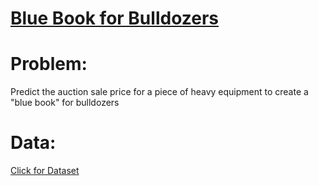 # [**Blue Book for Bulldozers**](https://www.kaggle.com/c/bluebook-for-bulldozers/overview)



# Problem:
Predict the auction sale price for a piece of heavy equipment to create a "blue book" for bulldozers

# Data:
[Click for Dataset](https://www.kaggle.com/c/bluebook-for-bulldozers/data?select=Train.zip)
